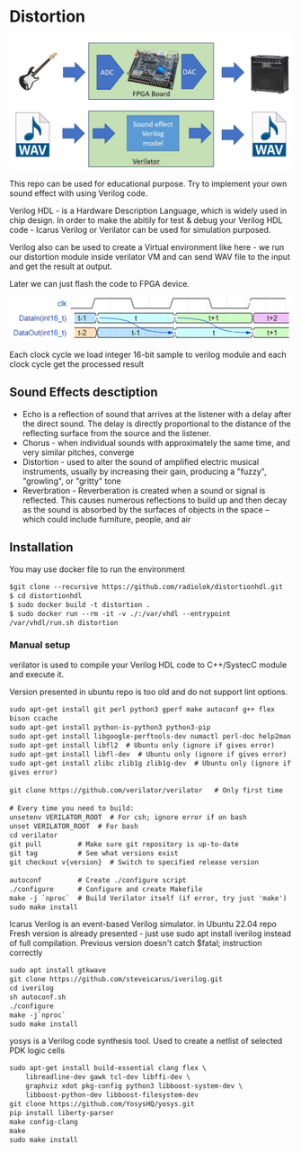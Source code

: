 # Distortion

![alt text](img/pic.jpg "pic")

This repo can be used for educational purpose. Try to implement your own sound effect with using Verilog code.

Verilog HDL - is a Hardware Description Language, which is widely used in chip design. In order to make the abitily for test & debug your Verilog HDL code - Icarus Verilog or Verilator can be used for simulation purposed.

Verilog also can be used to create a Virtual environment like here - we run our distortion module inside verilator VM and can send WAV file to the input and get the result at output.

Later we can just flash the code to FPGA device.

![alt text](img/wave.jpg "pic")

Each clock cycle we load integer 16-bit sample to verilog module and each clock cycle get the processed result


## Sound Effects desctiption

* Echo is a reflection of sound that arrives at the listener with a delay after the direct sound. The delay is directly proportional to the distance of the reflecting surface from the source and the listener.
* Chorus - when individual sounds with approximately the same time, and very similar pitches, converge
* Distortion - used to alter the sound of amplified electric musical instruments, usually by increasing their gain, producing a "fuzzy", "growling", or "gritty" tone
* Reverbration - Reverberation is created when a sound or signal is reflected. This causes numerous reflections to build up and then decay as the sound is absorbed by the surfaces of objects in the space – which could include furniture, people, and air

## Installation

You may use docker file to run the environment

```
$git clone --recursive https://github.com/radiolok/distortionhdl.git
$ cd distortionhdl
$ sudo docker build -t distortion .
$ sudo docker run --rm -it -v ./:/var/vhdl --entrypoint /var/vhdl/run.sh distortion
```

### Manual setup

verilator is used to compile your Verilog HDL code to C++/SystecC module and execute it. 

Version presented in ubuntu repo is too old and do not support lint options.
```
sudo apt-get install git perl python3 gperf make autoconf g++ flex bison ccache
sudo apt-get install python-is-python3 python3-pip
sudo apt-get install libgoogle-perftools-dev numactl perl-doc help2man
sudo apt-get install libfl2  # Ubuntu only (ignore if gives error)
sudo apt-get install libfl-dev  # Ubuntu only (ignore if gives error)
sudo apt-get install zlibc zlib1g zlib1g-dev  # Ubuntu only (ignore if gives error)

git clone https://github.com/verilator/verilator   # Only first time

# Every time you need to build:
unsetenv VERILATOR_ROOT  # For csh; ignore error if on bash
unset VERILATOR_ROOT  # For bash
cd verilator
git pull         # Make sure git repository is up-to-date
git tag          # See what versions exist
git checkout v{version}  # Switch to specified release version

autoconf         # Create ./configure script
./configure      # Configure and create Makefile
make -j `nproc`  # Build Verilator itself (if error, try just 'make')
sudo make install
```

Icarus Verilog is an event-based Verilog simulator. in Ubuntu 22.04 repo Fresh version is already presented - just use sudo apt install iverilog instead of full compilation. Previous version doesn't catch $fatal; instruction correctly
```
sudo apt install gtkwave
git clone https://github.com/steveicarus/iverilog.git
cd iverilog
sh autoconf.sh
./configure
make -j`nproc`
sudo make install
```

yosys is a Verilog code synthesis tool. Used to create a netlist of selected PDK logic cells
```
sudo apt-get install build-essential clang flex \
	libreadline-dev gawk tcl-dev libffi-dev \
	graphviz xdot pkg-config python3 libboost-system-dev \
	libboost-python-dev libboost-filesystem-dev
git clone https://github.com/YosysHQ/yosys.git
pip install liberty-parser
make config-clang
make
sudo make install
```